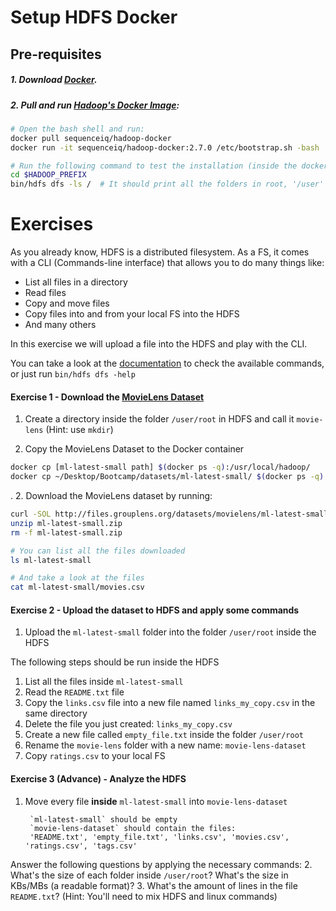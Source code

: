 # Setup HDFS Docker


## Pre-requisites
##### 1. Download [Docker](https://docs.docker.com/v17.09/engine/installation/).
##### 2. Pull and run [Hadoop's Docker Image](https://hub.docker.com/r/sequenceiq/hadoop-docker/):
```bash
# Open the bash shell and run:
docker pull sequenceiq/hadoop-docker
docker run -it sequenceiq/hadoop-docker:2.7.0 /etc/bootstrap.sh -bash

# Run the following command to test the installation (inside the docker bash)
cd $HADOOP_PREFIX
bin/hdfs dfs -ls /  # It should print all the folders in root, '/user' in this case
```

# Exercises
As you already know, HDFS is a distributed filesystem.
As a FS, it comes with a CLI (Commands-line interface) that allows you to do many things like:
- List all files in a directory
- Read files
- Copy and move files
- Copy files into and from your local FS into the HDFS
- And many others

In this exercise we will upload a file into the HDFS and play with the CLI.

You can take a look at the [documentation](https://hadoop.apache.org/docs/r2.4.1/hadoop-project-dist/hadoop-common/FileSystemShell.html) to check the available commands, or just run
`bin/hdfs dfs -help`    

#### Exercise 1 - Download the [MovieLens Dataset](https://grouplens.org/datasets/movielens/)
1. Create a directory inside the folder `/user/root` in HDFS and call it `movie-lens` (Hint: use `mkdir`)

2. Copy the MovieLens Dataset to the Docker container
```bash
docker cp [ml-latest-small path] $(docker ps -q):/usr/local/hadoop/
docker cp ~/Desktop/Bootcamp/datasets/ml-latest-small/ $(docker ps -q):/usr/local/hadoop/
```

. 2. Download the MovieLens dataset by running:
```bash
curl -SOL http://files.grouplens.org/datasets/movielens/ml-latest-small.zip
unzip ml-latest-small.zip
rm -f ml-latest-small.zip

# You can list all the files downloaded
ls ml-latest-small

# And take a look at the files
cat ml-latest-small/movies.csv 
```

#### Exercise 2 - Upload the dataset to HDFS and apply some commands
1. Upload the `ml-latest-small` folder into the folder `/user/root` inside the HDFS

The following steps should be run inside the HDFS
1. List all the files inside `ml-latest-small`
2. Read the `README.txt` file
3. Copy the `links.csv` file into a new file named `links_my_copy.csv` in the same directory
4. Delete the file you just created: `links_my_copy.csv`
5. Create a new file called `empty_file.txt` inside the folder `/user/root`
6. Rename the `movie-lens` folder with a new name: `movie-lens-dataset`
7. Copy `ratings.csv` to your local FS


#### Exercise 3  (Advance) - Analyze the HDFS 
1. Move every file **inside** `ml-latest-small` into `movie-lens-dataset`

        `ml-latest-small` should be empty
        `movie-lens-dataset` should contain the files: 
        'README.txt', 'empty_file.txt', 'links.csv', 'movies.csv', 'ratings.csv', 'tags.csv'   

Answer the following questions by applying the necessary commands:
2. What's the size of each folder inside `/user/root`? What's the size in KBs/MBs (a readable format)?
3. What's the amount of lines in the file `README.txt`? (Hint: You'll need to mix HDFS and linux commands)